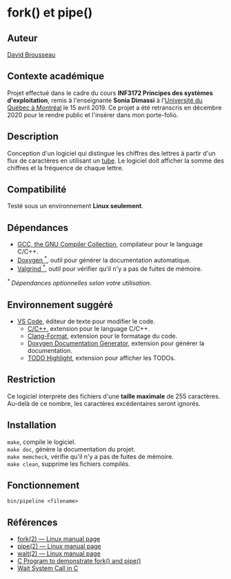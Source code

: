 # fork() et pipe()
## Auteur
[David Brousseau](mailto:davousseau@gmail.com)

## Contexte académique
Projet effectué dans le cadre du cours **INF3172 Principes des systèmes d'exploitation**, remis à l'enseignante **Sonia Dimassi** à l'[Université du Québec à Montréal](https://etudier.uqam.ca/) le 15 avril 2019. Ce projet a été retranscris en décembre 2020 pour le rendre public et l'insérer dans mon porte-folio.

## Description
Conception d'un logiciel qui distingue les chiffres des lettres à partir d'un flux de caractères en utilisant un [tube](https://fr.wikipedia.org/wiki/Tube_(shell)). Le logiciel doit afficher la somme des chiffres et la fréquence de chaque lettre.

## Compatibilité
Testé sous un environnement **Linux seulement**.

## Dépendances
- [GCC, the GNU Compiler Collection](https://gcc.gnu.org/), compilateur pour le language C/C++.
- [Doxygen <sup>*</sup>](https://www.doxygen.nl/index.html), outil pour générer la documentation automatique.
- [Valgrind <sup>*</sup>](https://www.valgrind.org/), outil pour vérifier qu'il n'y a pas de fuites de mémoire.

_<sup>*</sup> Dépendances optionnelles selon votre utilisation._

## Environnement suggéré
- [VS Code](https://code.visualstudio.com/), éditeur de texte pour modifier le code.
    - [C/C++](https://marketplace.visualstudio.com/items?itemName=ms-vscode.cpptools), extension pour le language C/C++.
    - [Clang-Format](https://marketplace.visualstudio.com/items?itemName=xaver.clang-format), extension pour le formatage du code.
    - [Doxygen Documentation Generator](https://marketplace.visualstudio.com/items?itemName=cschlosser.doxdocgen), extension pour générer la documentation.
    - [TODO Highlight](https://marketplace.visualstudio.com/items?itemName=wayou.vscode-todo-highlight), extension pour afficher les TODOs.

## Restriction
Ce logiciel interprète des fichiers d'une **taille maximale** de 255 caractères. Au-delà de ce nombre, les caractères excédentaires seront ignorés.

## Installation
`make`, compile le logiciel.<br>
`make doc`, génère la documentation du projet.<br>
`make memcheck`, vérifie qu'il n'y a pas de fuites de mémoire.<br>
`make clean`, supprime les fichiers compilés.

## Fonctionnement
```
bin/pipeline <filename>
```

## Références
- [fork(2) — Linux manual page](https://man7.org/linux/man-pages/man2/fork.2.html)
- [pipe(2) — Linux manual page](https://man7.org/linux/man-pages/man2/pipe.2.html)
- [wait(2) — Linux manual page](https://man7.org/linux/man-pages/man2/waitpid.2.html)
- [C Program to demonstrate fork() and pipe()](https://www.geeksforgeeks.org/c-program-demonstrate-fork-and-pipe/)
- [Wait System Call in C](https://www.geeksforgeeks.org/wait-system-call-c/)
